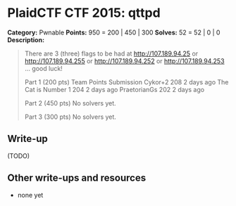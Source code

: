 # PlaidCTF CTF 2015: qttpd

**Category:** Pwnable
**Points:** 950 = 200 | 450 | 300
**Solves:** 52 = 52 | 0 | 0
**Description:**

> There are 3 (three) flags to be had at
> http://107.189.94.25 or
> http://107.189.94.255 or
> http://107.189.94.252 or
> http://107.189.94.253
> ... good luck!
> 
> 
> Part 1 (200 pts)
> Team	Points	Submission
> Cykor+2	208	2 days ago
> The Cat is Number 1	204	2 days ago
> PraetorianGs	202	2 days ago
> 
> Part 2 (450 pts)
> No solvers yet. 
> 
> Part 3 (300 pts)
> No solvers yet.

## Write-up

(TODO)

## Other write-ups and resources

* none yet
